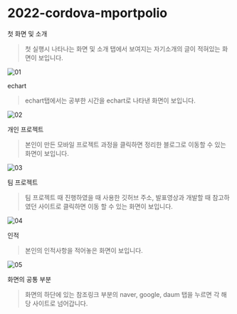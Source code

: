 # 2022-cordova-mportpolio

첫 화면 및 소개
> 첫 실행시 나타나는 화면 및 소개 탭에서 보여지는 자기소개의 글이 적혀있는 화면이 보입니다.

![01](https://user-images.githubusercontent.com/90297003/204463685-214c2f95-f1b4-4502-bae3-0886791910a7.png)

echart
> echart탭에서는 공부한 시간을 echart로 나타낸 화면이 보입니다.

![02](https://user-images.githubusercontent.com/90297003/204463698-f2024767-a6da-4312-b2c0-ba2588a84c44.png)

개인 프로젝트
> 본인이 만든 모바일 프로젝트 과정을 클릭하면 정리한 블로그로 이동할 수 있는 화면이 보입니다.

![03](https://user-images.githubusercontent.com/90297003/204463711-16700eb1-f9ee-4e82-af6d-499c63b0f942.png)

팀 프로젝트
> 팀 프로젝트 때 진행하였을 때 사용한 깃허브 주소, 발표영상과 개발할 때 참고하였던 사이트로 클릭하면 이동 할 수 있는 화면이 보입니다. 

![04](https://user-images.githubusercontent.com/90297003/204463719-f9e1fe00-ba6b-418b-beff-cb651a672e52.png)

인적
> 본인의 인적사항을 적어놓은 화면이 보입니다.

![05](https://user-images.githubusercontent.com/90297003/204466422-9f11f263-8fb4-46bd-b6ed-0bde833722fb.png)

화면의 공통 부분
> 화면의 하단에 있는 참조링크 부분의 naver, google, daum 탭을 누르면 각 해당 사이트로 넘어갑니다.

